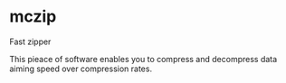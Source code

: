 # mczip
Fast zipper

This pieace of software enables you to compress and decompress data aiming speed over compression rates. 
